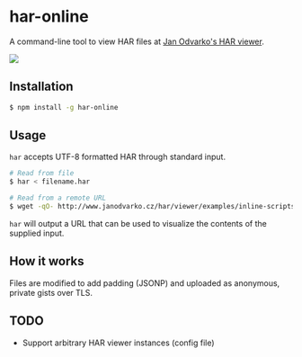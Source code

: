 # har-online

A command-line tool to view HAR files at [Jan Odvarko's HAR viewer](http://www.softwareishard.com/har/viewer/).

![](http://g.recordit.co/aA7qwJ4835.gif)

## Installation

```sh
$ npm install -g har-online
```

## Usage

`har` accepts UTF-8 formatted HAR through standard input.

```sh
# Read from file
$ har < filename.har

# Read from a remote URL
$ wget -qO- http://www.janodvarko.cz/har/viewer/examples/inline-scripts-block.har | har
```

`har` will output a URL that can be used to visualize the contents of the supplied input.

## How it works

Files are modified to add padding (JSONP) and uploaded as anonymous, private gists over TLS.

## TODO

* Support arbitrary HAR viewer instances (config file)
